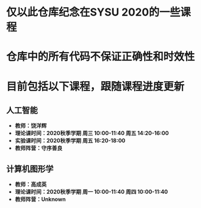 # 仅以此仓库纪念在SYSU 2020的一些课程

# 仓库中的所有代码不保证正确性和时效性

# 目前包括以下课程，跟随课程进度更新

## 人工智能

- **教师：饶洋辉**
- **理论课时间：2020秋季学期 周三 10:00-11:40 周五 14:20-16:00**
- **实验课时间：2020秋季学期 周五 16:20-18:00**
- **教师阵营：守序善良**

## 计算机图形学

- **教师：高成英**
- **理论课时间：2020秋季学期 周一 10:00-11:40 周四 10:00-11:40**
- **教师阵营：Unknown**